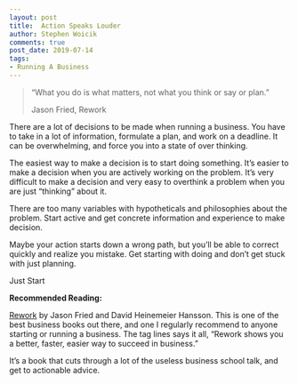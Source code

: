 ```yaml
---
layout: post
title:  Action Speaks Louder
author: Stephen Woicik
comments: true
post_date: 2019-07-14
tags:
- Running A Business
---
```

> “What you do is what matters, not what you think or say or plan.” 
> 
> Jason Fried, Rework

There are a lot of decisions to be made when running a business. You have to take in a lot of information, formulate a plan, and work on a deadline. It can be overwhelming, and force you into a state of over thinking. 

The easiest way to make a decision is to start doing something. It’s easier to make a decision when you are actively working on the problem. It’s very difficult to make a decision and very easy to overthink a problem when you are just “thinking” about it. 

There are too many variables with hypotheticals and philosophies about the problem. Start active and get concrete information and experience to make decision. 

Maybe your action starts down a wrong path, but you’ll be able to correct quickly and realize you mistake. Get starting with doing and don’t get stuck with just planning. 

Just Start

**Recommended Reading:**

[Rework](https://basecamp.com/books/rework) by Jason Fried and David Heinemeier Hansson. This is one of the best business books out there, and one I regularly recommend to anyone starting or running a business. The tag lines says it all, “Rework shows you a better, faster, easier way to succeed in business.” 

It’s a book that cuts through a lot of the useless business school talk, and get to actionable advice. 
